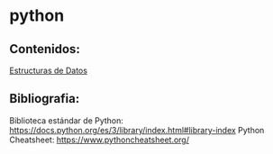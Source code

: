 # python

## Contenidos:
[Estructuras de Datos](/eedd#readme)


## Bibliografia:
Biblioteca estándar de Python: https://docs.python.org/es/3/library/index.html#library-index
Python Cheatsheet: https://www.pythoncheatsheet.org/
